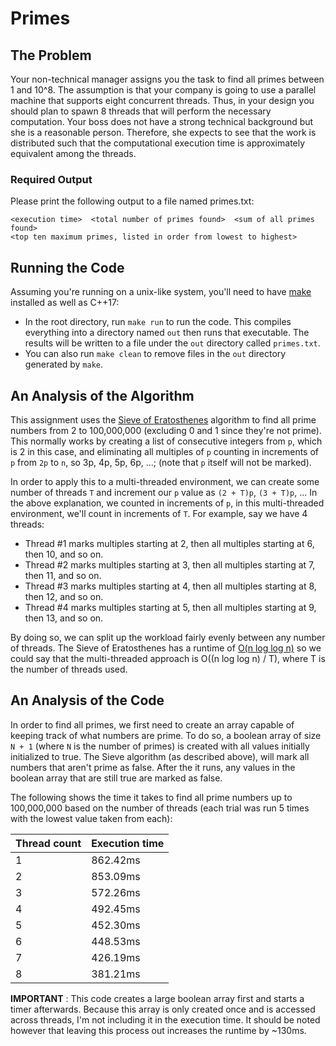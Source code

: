 # Primes

## The Problem
Your non-technical manager assigns you the task to find all primes between 1 and 10^8.  The assumption is that your company is going to use a parallel machine that supports eight concurrent threads. Thus, in your design you should plan to spawn 8 threads that will perform the necessary computation. Your boss does not have a strong technical background but she is a reasonable person. Therefore, she expects to see that the work is distributed such that the computational execution time is approximately equivalent among the threads.

### Required Output
Please print the following output to a file named primes.txt:

```
<execution time>  <total number of primes found>  <sum of all primes found>
<top ten maximum primes, listed in order from lowest to highest>
```

## Running the Code
Assuming you're running on a unix-like system, you'll need to have [make](https://www.gnu.org/software/make/) installed as well as C++17:

- In the root directory, run `make run` to run the code. This compiles everything into a directory named `out` then runs that executable. The results will be written to a file under the `out` directory called `primes.txt`.
- You can also run `make clean` to remove files in the `out` directory generated by `make`.


## An Analysis of the Algorithm
This assignment uses the [Sieve of Eratosthenes](https://en.wikipedia.org/wiki/Sieve_of_Eratosthenes) algorithm to find all prime numbers from 2 to 100,000,000 (excluding 0 and 1 since they're not prime).
This normally works by creating a list of consecutive integers from `p`, which is 2 in this case, and eliminating all multiples of `p` counting in increments of `p` from `2p` to `n`, so 3p, 4p, 5p, 6p, ...; (note that `p` itself will not be marked).

In order to apply this to a multi-threaded environment, we can create some number of threads `T` and increment our `p` value as `(2 + T)p`, `(3 + T)p`, ... In the above explanation, we counted in increments of `p`, in this multi-threaded environment, we'll count in increments of `T`. For example, say we have 4 threads:

- Thread #1 marks multiples starting at 2, then all multiples starting at 6, then 10, and so on.
- Thread #2 marks multiples starting at 3, then all multiples starting at 7, then 11, and so on.
- Thread #3 marks multiples starting at 4, then all multiples starting at 8, then 12, and so on.
- Thread #4 marks multiples starting at 5, then all multiples starting at 9, then 13, and so on.

By doing so, we can split up the workload fairly evenly between any number of threads. The Sieve of Eratosthenes has a runtime of [O(n log log n)](https://en.wikipedia.org/wiki/Sieve_of_Eratosthenes#:~:text=The%20time%20complexity%20of%20calculating%20all%20primes%20below%20n%20in%20the%20random%20access%20machine%20model%20is%20O(n%20log%20log%20n)%20operations%2C%20a%20direct%20consequence%20of%20the%20fact%20that%20the%20prime%20harmonic%20series%20asymptotically%20approaches%20log%20log%20n.) so we could say that the multi-threaded approach is O((n log log n) / T), where T is the number of threads used. 

## An Analysis of the Code
In order to find all primes, we first need to create an array capable of keeping track of what numbers are prime. To do so, a boolean array of size `N + 1` (where `N` is the number of primes) is created with all values initially initialized to true. The Sieve algorithm (as described above), will mark all numbers that aren't prime as false. After the it runs, any values in the boolean array that are still true are marked as false.

The following shows the time it takes to find all prime numbers up to 100,000,000 based on the number of threads (each trial was run 5 times with the lowest value taken from each):

| Thread count | Execution time
|--------------|---------------
| 1            | 862.42ms
| 2            | 853.09ms
| 3            | 572.26ms
| 4            | 492.45ms
| 5            | 452.30ms
| 6            | 448.53ms
| 7            | 426.19ms
| 8            | 381.21ms

**IMPORTANT** : This code creates a large boolean array first and starts a timer afterwards. Because this array is only created once and is accessed across threads, I'm not including it in the execution time. It should be noted however that leaving this process out increases the runtime by ~130ms.
